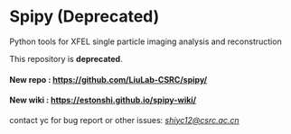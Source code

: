 # Spipy (Deprecated)

Python tools for XFEL single particle imaging analysis and reconstruction

This repository is **deprecated**.

#### New repo : <https://github.com/LiuLab-CSRC/spipy/>

#### New wiki : <https://estonshi.github.io/spipy-wiki/>

contact yc for bug report or other issues: *shiyc12@csrc.ac.cn*